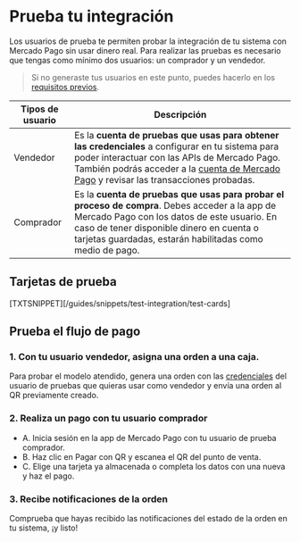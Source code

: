 # Prueba tu integración

Los usuarios de prueba te permiten probar la integración de tu sistema con Mercado Pago sin usar dinero real.
Para realizar las pruebas es necesario que tengas como mínimo dos usuarios: un comprador y un vendedor.
> Si no generaste tus usuarios en este punto, puedes hacerlo en los [requisitos previos](https://www.mercadopago[FAKER][URL][DOMAIN]/developers/es/guides/qr-code/pre-requisites).

| Tipos de usuario | Descripción |
| --- | --- |
| Vendedor | Es la **cuenta de pruebas que usas para obtener las credenciales** a configurar en tu sistema para poder interactuar con las APIs de Mercado Pago. También podrás acceder a la [cuenta de Mercado Pago](https://www.mercadopago.com.ar/activities) y revisar las transacciones probadas. |
| Comprador | Es la **cuenta de pruebas que usas para probar el proceso de compra**. Debes acceder a la app de Mercado Pago con los datos de este usuario. En caso de tener disponible dinero en cuenta o tarjetas guardadas, estarán habilitadas como medio de pago. |

## Tarjetas de prueba

[TXTSNIPPET][/guides/snippets/test-integration/test-cards]

## Prueba el flujo de pago

### 1. Con tu usuario vendedor, asigna una orden a una caja.

Para probar el modelo atendido, genera una orden con las [credenciales]([FAKER][CREDENTIALS][URL]) del usuario de pruebas que quieras usar como vendedor y envía una orden al QR previamente creado.

### 2. Realiza un pago con tu usuario comprador

- A. Inicia sesión en la app de Mercado Pago con tu usuario de prueba comprador.
- B. Haz clic en Pagar con QR y escanea el QR del punto de venta.
- C. Elige una tarjeta ya almacenada o completa los datos con una nueva y haz el pago.

### 3. Recibe notificaciones de la orden

Comprueba que hayas recibido las notificaciones del estado de la orden en tu sistema, ¡y listo!

